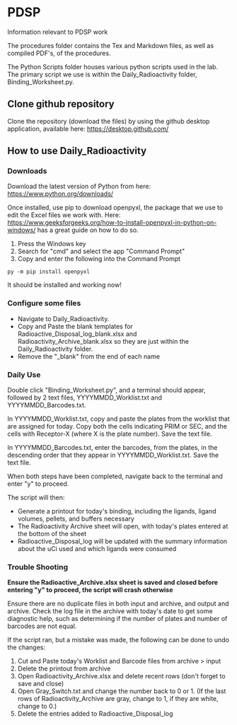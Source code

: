 # PDSP
 Information relevant to PDSP work

 The procedures folder contains the Tex and Markdown files, as well as compiled PDF's, of the procedures.

 The Python Scripts folder houses various python scripts used in the lab. The primary script we use is within the Daily_Radioactivity folder, Binding_Worksheet.py.

## Clone github repository
Clone the repository (download the files) by using the github desktop application, available here: https://desktop.github.com/


## How to use Daily_Radioactivity
### Downloads
Download the latest version of Python from here: https://www.python.org/downloads/

Once installed, use pip to download openpyxl, the package that we use to edit the Excel files we work with. Here: https://www.geeksforgeeks.org/how-to-install-openpyxl-in-python-on-windows/ has a great guide on how to do so.

1. Press the Windows key
2. Search for "cmd" and select the app "Command Prompt"
3. Copy and enter the following into the Command Prompt
```
py -m pip install openpyxl
```
It should be installed and working now!

### Configure some files
- Navigate to Daily_Radioactivity.
- Copy and Paste the blank templates for Radioactive_Disposal_log_blank.xlsx and Radioactivity_Archive_blank.xlsx so they are just within the Daily_Radioactivity folder.
- Remove the "_blank" from the end of each name

### Daily Use
Double click "Binding_Worksheet.py", and a terminal should appear, followed by 2 text files, YYYYMMDD_Worklist.txt and YYYYMMDD_Barcodes.txt.

In YYYYMMDD_Worklist.txt, copy and paste the plates from the worklist that are assigned for today. Copy both the cells indicating PRIM or SEC, and the cells with Receptor-X (where X is the plate number). Save the text file.

In YYYYMMDD_Barcodes.txt, enter the barcodes, from the plates, in the descending order that they appear in YYYYMMDD_Worklist.txt. Save the text file.

When both steps have been completed, navigate back to the terminal and enter "y" to proceed.

The script will then:
- Generate a printout for today's binding, including the ligands, ligand volumes, pellets, and buffers necessary
- The Radioactivity Archive sheet will open, with today's plates entered at the bottom of the sheet
- Radioactive_Disposal_log will be updated with the summary information about the uCi used and which ligands were consumed

### Trouble Shooting
**Ensure the Radioactive_Archive.xlsx sheet is saved and closed before entering "y" to proceed, the script will crash otherwise**

Ensure there are no duplicate files in both input and archive, and output and archive. Check the log file in the archive with today's date to get some diagnostic help, such as determining if the number of plates and number of barcodes are not equal.

If the script ran, but a mistake was made, the following can be done to undo the changes:
1. Cut and Paste today's Worklist and Barcode files from archive > input
2. Delete the printout from archive
3. Open Radioactivity_Archive.xlsx and delete recent rows (don't forget to save and close)
4. Open Gray_Switch.txt and change the number back to 0 or 1. (If the last rows of Radioactivity_Archive are gray, change to 1, if they are white, change to 0.)
5. Delete the entries added to Radioactive_Disposal_log